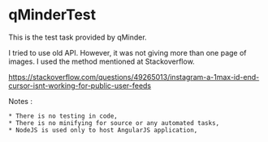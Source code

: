 # qMinderTest
This is the test task provided by qMinder.

I tried to use old API. However, it was not giving more than one page of images.
I used the method mentioned at Stackoverflow. 

https://stackoverflow.com/questions/49265013/instagram-a-1max-id-end-cursor-isnt-working-for-public-user-feeds

Notes : 

	* There is no testing in code,
	* There is no minifying for source or any automated tasks,
	* NodeJS is used only to host AngularJS application,
